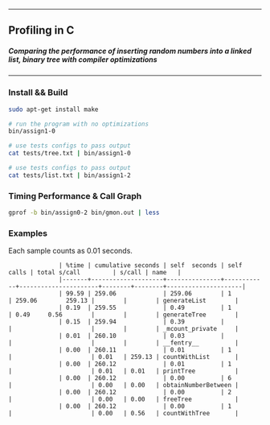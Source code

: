 ***
##  Profiling in C
##### Comparing the performance of inserting random numbers into a linked list, binary tree  with compiler optimizations
***
### Install && Build
```bash
sudo apt-get install make
```
```bash
# run the program with no optimizations
bin/assign1-0

# use tests configs to pass output
cat tests/tree.txt | bin/assign1-0

# use tests configs to pass output
cat tests/list.txt | bin/assign1-2
```

### Timing Performance & Call Graph
```bash
gprof -b bin/assign0-2 bin/gmon.out | less
```

### Examples
Each sample counts as 0.01 seconds.

                  | %time | cumulative seconds | self  seconds | self calls | total s/call         | s/call | name   |
                  |-------+--------------------+---------------+------------+----------------------+--------+--------+---------------------|
                  | 99.59 | 259.06             | 259.06        | 1          | 259.06        259.13 |        |        | generateList        |
                  | 0.19  | 259.55             | 0.49          | 1          | 0.49     0.56        |        |        | generateTree        |
                  | 0.15  | 259.94             | 0.39          |            |                      |        |        | _mcount_private     |
                  | 0.01  | 260.10             | 0.03          |            |                      |        |        | __fentry__          |
                  | 0.00  | 260.11             | 0.01          | 1          |                      | 0.01   | 259.13 | countWithList       |
                  | 0.00  | 260.12             | 0.01          | 1          |                      | 0.01   | 0.01   | printTree           |
                  | 0.00  | 260.12             | 0.00          | 6          |                      | 0.00   | 0.00   | obtainNumberBetween |
                  | 0.00  | 260.12             | 0.00          | 2          |                      | 0.00   | 0.00   | freeTree            |
                  | 0.00  | 260.12             | 0.00          | 1          |                      | 0.00   | 0.56   | countWithTree       |
